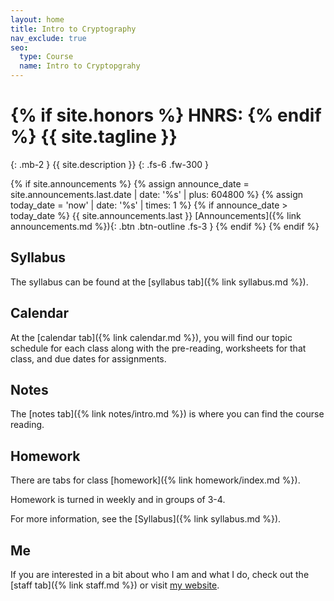 ```yaml
---
layout: home
title: Intro to Cryptography 
nav_exclude: true
seo:
  type: Course
  name: Intro to Cryptopgrahy
---
```


# {% if site.honors %} HNRS: {% endif %} {{ site.tagline }}
{: .mb-2 }
{{ site.description }}
{: .fs-6 .fw-300 }

{% if site.announcements %}
{% assign announce_date = site.announcements.last.date | date: '%s' | plus: 604800 %}
{% assign today_date = 'now' | date: '%s' | times: 1 %}
{% if announce_date > today_date %}
{{ site.announcements.last }}
[Announcements]({% link announcements.md %}){: .btn .btn-outline .fs-3 }
{% endif %}
{% endif %}

## Syllabus 

The syllabus can be found at the [syllabus tab]({% link syllabus.md %}). 

## Calendar 

At the [calendar tab]({% link calendar.md %}), you will find our topic schedule 
for each class along with the pre-reading, worksheets for that class, and 
due dates for assignments.  

## Notes 

The [notes tab]({% link notes/intro.md %}) is where you can find the course reading. 

## Homework

There are tabs for class [homework]({% link homework/index.md %}). 

Homework is turned in weekly and in groups of 3-4. 

For more information, see the [Syllabus]({% link syllabus.md %}).

## Me

If you are interested in a bit about who I am and what I do, check out the 
[staff tab]({% link staff.md %}) or visit [my website](https://www.matthewrobertballard.com).
